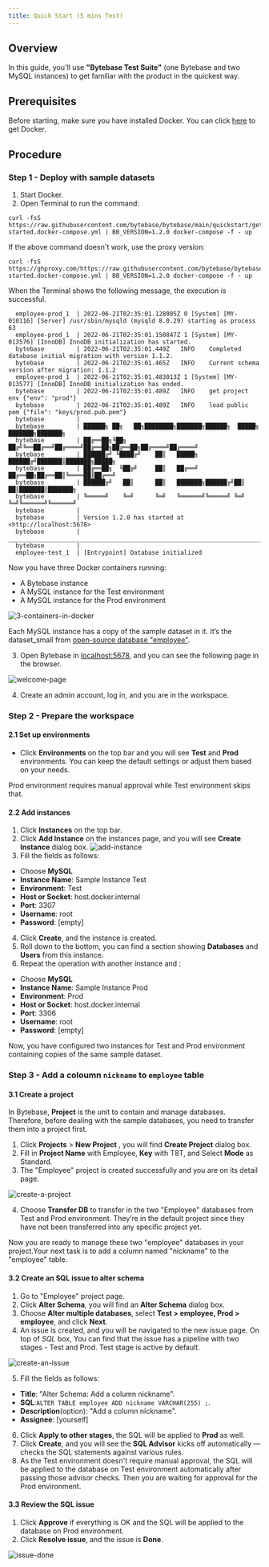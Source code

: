 ```yaml
---
title: Quick Start (5 mins Test)
---
```



## Overview

In this guide, you'll use **"Bytebase Test Suite"** (one Bytebase and two MySQL instances) to get familiar with the product in the quickest way.


## Prerequisites

Before starting, make sure you have installed Docker. You can click [here](https://www.docker.com/get-started/) to get Docker.


## Procedure
### Step 1 - Deploy with sample datasets

1. Start Docker.
2. Open Terminal to run the command:

```
curl -fsS https://raw.githubusercontent.com/bytebase/bytebase/main/quickstart/getting-started.docker-compose.yml | BB_VERSION=1.2.0 docker-compose -f - up
```

If the above command doesn't work, use the proxy version:

```
curl -fsS https://ghproxy.com/https://raw.githubusercontent.com/bytebase/bytebase/main/quickstart/getting-started.docker-compose.yml | BB_VERSION=1.2.0 docker-compose -f - up
```

When the Terminal shows the following message, the execution is successful.

```
  employee-prod_1  | 2022-06-21T02:35:01.128005Z 0 [System] [MY-010116] [Server] /usr/sbin/mysqld (mysqld 8.0.29) starting as process 63
  employee-prod_1  | 2022-06-21T02:35:01.150847Z 1 [System] [MY-013576] [InnoDB] InnoDB initialization has started.
  bytebase         | 2022-06-21T02:35:01.449Z	INFO	Completed database initial migration with version 1.1.2.
  bytebase         | 2022-06-21T02:35:01.465Z	INFO	Current schema version after migration: 1.1.2
  employee-prod_1  | 2022-06-21T02:35:01.483013Z 1 [System] [MY-013577] [InnoDB] InnoDB initialization has ended.
  bytebase         | 2022-06-21T02:35:01.489Z	INFO	get project env	{"env": "prod"}
  bytebase         | 2022-06-21T02:35:01.489Z	INFO	load public pem	{"file": "keys/prod.pub.pem"}
  bytebase         |
  bytebase         | ██████╗ ██╗   ██╗████████╗███████╗██████╗  █████╗ ███████╗███████╗
  bytebase         | ██╔══██╗╚██╗ ██╔╝╚══██╔══╝██╔════╝██╔══██╗██╔══██╗██╔════╝██╔════╝
  bytebase         | ██████╔╝ ╚████╔╝    ██║   █████╗  ██████╔╝███████║███████╗█████╗
  bytebase         | ██╔══██╗  ╚██╔╝     ██║   ██╔══╝  ██╔══██╗██╔══██║╚════██║██╔══╝
  bytebase         | ██████╔╝   ██║      ██║   ███████╗██████╔╝██║  ██║███████║███████╗
  bytebase         | ╚═════╝    ╚═╝      ╚═╝   ╚══════╝╚═════╝ ╚═╝  ╚═╝╚══════╝╚══════╝
  bytebase         |
  bytebase         | Version 1.2.0 has started at <http://localhost:5678>
  bytebase         | ___________________________________________________________________________________________
  bytebase         |
  employee-test_1  | [Entrypoint] Database initialized
```

Now you have three Docker containers running:

- A Bytebase instance
- A MySQL instance for the Test environment
- A MySQL instance for the Prod environment

![3-containers-in-docker](/docs/en/get-started/quick-start/3-containers-in-docker.webp)

Each MySQL instance has a copy of the sample dataset in it. It’s the dataset_small from [open-source database "employee"](https://github.com/bytebase/employee-sample-database-mysql).

3. Open Bytebase in [localhost:5678](http://localhost:5678/), and you can see the following page in the browser.

![welcome-page](/docs/en/get-started/quick-start/welcome-page.webp)

4. Create an admin account, log in, and you are in the workspace.
   

### Step 2 - Prepare the workspace

#### 2.1 Set up environments

- Click **Environments** on the top bar and you will see **Test** and **Prod** environments. You can keep the default settings or adjust them based on your needs.

Prod environment requires manual approval while Test environment skips that.

#### 2.2 Add instances

1. Click **Instances** on the top bar.
2. Click **Add Instance** on the instances page, and you will see **Create Instance** dialog box.
 ![add-instance](/docs/en/get-started/quick-start/add-instance.webp)  
3. Fill the fields as follows:
- Choose **MySQL**
- **Instance Name**: Sample Instance Test
- **Environment**: Test
- **Host or Socket**: host.docker.internal
- **Port**: 3307
- **Username**: root
- **Password**: [empty]
4. Click **Create**, and the instance is created.
5. Roll down to the bottom, you can find a section showing **Databases** and **Users** from this instance.
6. Repeat the operation with another instance and :
- Choose **MySQL**
- **Instance Name**: Sample Instance Prod
- **Environment**: Prod
- **Host or Socket**: host.docker.internal
- **Port**: 3306
- **Username**: root
- **Password**: [empty]

Now, you have configured two instances for Test and Prod environment containing copies of the same sample dataset.

### Step 3 - Add a coloumn `nickname` to `employee` table
#### 3.1 Create a project

In Bytebase, **Project** is the unit to contain and manage databases. Therefore, before dealing with the sample databases, you need to transfer them into a project first.

1. Click **Projects** > **New Project** , you will find **Create Project** dialog box.
2. Fill in **Project Name** with Employee, **Key** with T8T, and Select **Mode** as Standard.
3. The "Employee" project is created successfully and you are on its detail page.

![create-a-project](/docs/en/get-started/quick-start/create-a-project.webp)

4. Choose **Transfer DB** to transfer in the two "Employee" databases from Test and Prod environment. They’re in the default project since they have not been transferred into any specific project yet.


Now you are ready to manage these two "employee" databases in your project.Your next task is to add a column named "nickname" to the "employee" table.

#### 3.2 Create an SQL issue to alter schema

1. Go to "Employee" project page.
2. Click **Alter Schema**, you will find an **Alter Schema** dialog box.
3. Choose **Alter multiple databases**, select **Test > employee, Prod > employee**, and click **Next**.
4. An issue is created, and you will be navigated to the new issue page. On top of *SQL* box, You can find that the issue has a pipeline with two stages - Test and Prod. Test stage is active by default.

![create-an-issue](/docs/en/get-started/quick-start/create-an-issue.webp)

5. Fill the fields as follows:
- **Title**: "Alter Schema: Add a column nickname".
- **SQL**:`ALTER TABLE employee ADD nickname VARCHAR(255) ;`.
- **Description**(option): "Add a column nickname".
- **Assignee**: [yourself]
6. Click **Apply to other stages**, the SQL will be applied to **Prod** as well.
7. Click **Create**, and you will see the **SQL Advisor** kicks off automatically — checks the SQL statements against various rules.
8. As the Test environment doesn't require manual approval, the SQL will be applied to the database on Test environment automatically after passing those advisor checks. Then you are waiting for approval for the Prod environment.

#### 3.3 Review the SQL issue

1. Click **Approve** if everything is OK and the SQL will be applied to the database on Prod environment.
2. Click **Resolve issue**, and the issue is **Done**.

![issue-done](/docs/en/get-started/quick-start/issue-done.webp)